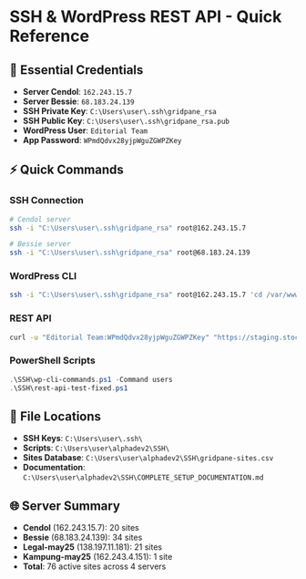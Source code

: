 # SSH & WordPress REST API - Quick Reference

## 🔑 Essential Credentials
- **Server Cendol**: `162.243.15.7`
- **Server Bessie**: `68.183.24.139`
- **SSH Private Key**: `C:\Users\user\.ssh\gridpane_rsa`
- **SSH Public Key**: `C:\Users\user\.ssh\gridpane_rsa.pub`
- **WordPress User**: `Editorial Team`
- **App Password**: `WPmdQdvx28yjpWguZGWPZKey`

## ⚡ Quick Commands

### SSH Connection
```bash
# Cendol server
ssh -i "C:\Users\user\.ssh\gridpane_rsa" root@162.243.15.7

# Bessie server  
ssh -i "C:\Users\user\.ssh\gridpane_rsa" root@68.183.24.139
```

### WordPress CLI
```bash
ssh -i "C:\Users\user\.ssh\gridpane_rsa" root@162.243.15.7 'cd /var/www/staging.stocktiming.com/htdocs && sudo -u stocktiming11482 wp user list'
```

### REST API
```bash
curl -u "Editorial Team:WPmdQdvx28yjpWguZGWPZKey" "https://staging.stocktiming.com/wp-json/wp/v2/posts?per_page=5"
```

### PowerShell Scripts
```powershell
.\SSH\wp-cli-commands.ps1 -Command users
.\SSH\rest-api-test-fixed.ps1
```

## 📁 File Locations
- **SSH Keys**: `C:\Users\user\.ssh\`
- **Scripts**: `C:\Users\user\alphadev2\SSH\`
- **Sites Database**: `C:\Users\user\alphadev2\SSH\gridpane-sites.csv`
- **Documentation**: `C:\Users\user\alphadev2\SSH\COMPLETE_SETUP_DOCUMENTATION.md`

## 🌐 Server Summary
- **Cendol** (162.243.15.7): 20 sites
- **Bessie** (68.183.24.139): 34 sites  
- **Legal-may25** (138.197.11.181): 21 sites
- **Kampung-may25** (162.243.4.151): 1 site
- **Total**: 76 active sites across 4 servers